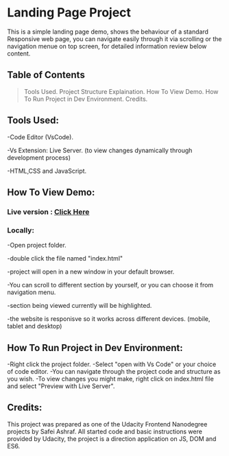 # Landing Page Project

This is a simple landing page demo, shows the behaviour of a standard Responsive web page, you can navigate easily through it via scrolling or the navigation menue on top screen, for detailed information review below content.

## Table of Contents

> Tools Used.
> Project Structure Explaination.
> How To View Demo.
> How To Run Project in Dev Environment.
> Credits.

## Tools Used:


-Code Editor (VsCode).


-Vs Extension: Live Server. (to view changes dynamically through development process)


-HTML,CSS and JavaScript.



## How To View Demo:
### Live version : [Click Here](https://safei-ashraf.github.io/FEND-Landing-Page-Project-Udacity/)


### Locally:

-Open project folder.


-double click the file named "index.html"


-project will open in a new window in your default browser.


-You can scroll to different section by yourself, or you can choose it from navigation menu.


-section being viewed currently will be highlighted.


-the website is responisve so it works across different devices. (mobile, tablet and desktop)

## How To Run Project in Dev Environment:

-Right click the project folder.
-Select "open with Vs Code" or your choice of code editor.
-You can navigate through the project code and structure as you wish.
-To view changes you might make, right click on index.html file and select "Preview with Live Server".

## Credits:

This project was prepared as one of the Udacity Frontend Nanodegree projects by Safei Ashraf. All started code and basic instructions were provided by Udacity, the project is a direction application on JS, DOM and ES6.
